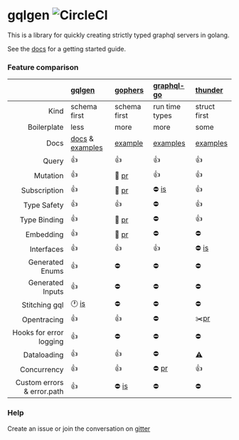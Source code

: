 # gqlgen ![CircleCI](https://circleci.com/gh/vektah/gqlgen.svg?style=svg)

This is a library for quickly creating strictly typed graphql servers in golang.

See the [docs](https://gqlgen.com/) for a getting started guide.

### Feature comparison

| | [gqlgen](https://github.com/vektah/gqlgen) | [gophers](https://github.com/graph-gophers/graphql-go) | [graphql-go](https://github.com/graphql-go/graphql) | [thunder](https://github.com/samsarahq/thunder) | 
| --------: | :-------- | :-------- | :-------- | :-------- |
| Kind | schema first | schema first | run time types | struct first |
| Boilerplate | less | more | more | some |
| Docs | [docs](https://gqlgen.com) & [examples](https://github.com/vektah/gqlgen/tree/master/example) | [example](https://github.com/vektah/gqlgen/tree/master/example) | [examples](https://github.com/graph-gophers/graphql-go/tree/master/example/starwars) | [examples](https://github.com/graphql-go/graphql/tree/master/examples) | [example](https://github.com/samsarahq/thunder/tree/master/example)|
| Query | :+1: | :+1: | :+1: | :+1: |
| Mutation | :+1: | :construction: [pr](https://github.com/graph-gophers/graphql-go/pull/182) | :+1: | :+1: |
| Subscription | :+1: | :construction: [pr](https://github.com/graph-gophers/graphql-go/pull/132) | :no_entry: [is](https://github.com/graphql-go/graphql/issues/207) | :+1: |
| Type Safety | :+1: | :+1: | :no_entry: | :+1: | 
| Type Binding | :+1: | :construction: [pr](https://github.com/graph-gophers/graphql-go/pull/194) | :no_entry: | :+1: |
| Embedding | :+1: | :construction: [pr](https://github.com/graphql-go/graphql/pull/274) | :no_entry: | :no_entry: |
| Interfaces | :+1: | :+1: | :+1: | :no_entry: [is](https://github.com/samsarahq/thunder/issues/78) |
| Generated Enums | :+1: | :no_entry: | :no_entry: | :no_entry: |
| Generated Inputs | :+1: | :no_entry: | :no_entry: | :no_entry: |
| Stitching gql | :clock1: [is](https://github.com/vektah/gqlgen/issues/5) | :no_entry: | :no_entry: | :no_entry: |
| Opentracing | :+1: | :+1: | :no_entry: | :scissors:[pr](https://github.com/samsarahq/thunder/pull/77) |
| Hooks for error logging | :+1: | :no_entry: | :no_entry: | :no_entry: |
| Dataloading | :+1: | :+1: | :no_entry: | :warning: |
| Concurrency | :+1: | :+1: | :no_entry: [pr](https://github.com/graphql-go/graphql/pull/132) | :+1: |
| Custom errors & error.path | :+1: | :no_entry: [is](https://github.com/graphql-go/graphql/issues/259) | :no_entry: | :no_entry: |


### Help

Create an issue or join the conversation on [gitter](https://gitter.im/gqlgen)
